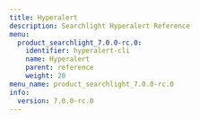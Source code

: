 ```yaml
---
title: Hyperalert
description: Searchlight Hyperalert Reference
menu:
  product_searchlight_7.0.0-rc.0:
    identifier: hyperalert-cli
    name: Hyperalert
    parent: reference
    weight: 20
menu_name: product_searchlight_7.0.0-rc.0
info:
  version: 7.0.0-rc.0
---
```


